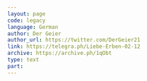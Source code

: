 ```yaml
---
layout: page
code: legacy
language: German
author: Der Geier
author_url: https://twitter.com/DerGeier21
link: https://telegra.ph/Liebe-Erben-02-12
archive: https://archive.ph/1qObt
type: text
part: 
---
```


